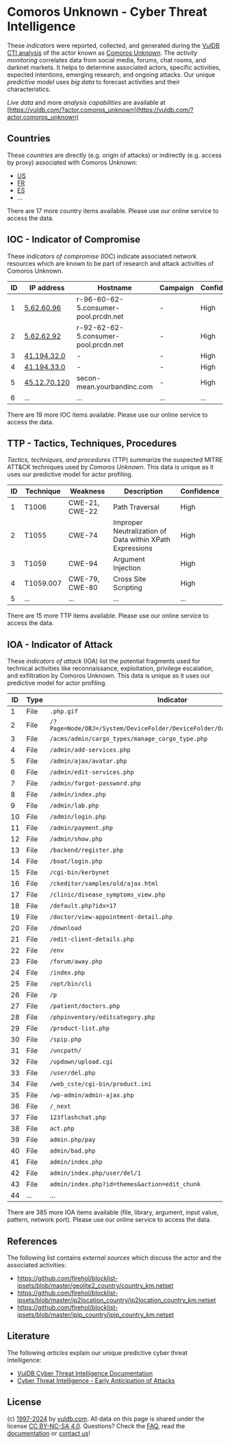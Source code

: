 # Comoros Unknown - Cyber Threat Intelligence

These _indicators_ were reported, collected, and generated during the [VulDB CTI analysis](https://vuldb.com/?kb.cti) of the actor known as [Comoros Unknown](https://vuldb.com/?actor.comoros_unknown). The _activity monitoring_ correlates data from social media, forums, chat rooms, and darknet markets. It helps to determine associated actors, specific activities, expected intentions, emerging research, and ongoing attacks. Our unique _predictive model_ uses _big data_ to forecast activities and their characteristics.

_Live data_ and more _analysis capabilities_ are available at [https://vuldb.com/?actor.comoros_unknown](https://vuldb.com/?actor.comoros_unknown)

## Countries

These _countries_ are directly (e.g. origin of attacks) or indirectly (e.g. access by proxy) associated with Comoros Unknown:

* [US](https://vuldb.com/?country.us)
* [FR](https://vuldb.com/?country.fr)
* [ES](https://vuldb.com/?country.es)
* ...

There are 17 more country items available. Please use our online service to access the data.

## IOC - Indicator of Compromise

These _indicators of compromise_ (IOC) indicate associated network resources which are known to be part of research and attack activities of Comoros Unknown.

ID | IP address | Hostname | Campaign | Confidence
-- | ---------- | -------- | -------- | ----------
1 | [5.62.60.96](https://vuldb.com/?ip.5.62.60.96) | r-96-60-62-5.consumer-pool.prcdn.net | - | High
2 | [5.62.62.92](https://vuldb.com/?ip.5.62.62.92) | r-92-62-62-5.consumer-pool.prcdn.net | - | High
3 | [41.194.32.0](https://vuldb.com/?ip.41.194.32.0) | - | - | High
4 | [41.194.33.0](https://vuldb.com/?ip.41.194.33.0) | - | - | High
5 | [45.12.70.120](https://vuldb.com/?ip.45.12.70.120) | secon-mean.yourbandinc.com | - | High
6 | ... | ... | ... | ...

There are 19 more IOC items available. Please use our online service to access the data.

## TTP - Tactics, Techniques, Procedures

_Tactics, techniques, and procedures_ (TTP) summarize the suspected MITRE ATT&CK techniques used by _Comoros Unknown_. This data is unique as it uses our predictive model for actor profiling.

ID | Technique | Weakness | Description | Confidence
-- | --------- | -------- | ----------- | ----------
1 | T1006 | CWE-21, CWE-22 | Path Traversal | High
2 | T1055 | CWE-74 | Improper Neutralization of Data within XPath Expressions | High
3 | T1059 | CWE-94 | Argument Injection | High
4 | T1059.007 | CWE-79, CWE-80 | Cross Site Scripting | High
5 | ... | ... | ... | ...

There are 15 more TTP items available. Please use our online service to access the data.

## IOA - Indicator of Attack

These _indicators of attack_ (IOA) list the potential fragments used for technical activities like reconnaissance, exploitation, privilege escalation, and exfiltration by Comoros Unknown. This data is unique as it uses our predictive model for actor profiling.

ID | Type | Indicator | Confidence
-- | ---- | --------- | ----------
1 | File | `.php.gif` | Medium
2 | File | `/?Page=Node/OBJ=/System/DeviceFolder/DeviceFolder/DateTime/Action=Submit` | High
3 | File | `/acms/admin/cargo_types/manage_cargo_type.php` | High
4 | File | `/admin/add-services.php` | High
5 | File | `/admin/ajax/avatar.php` | High
6 | File | `/admin/edit-services.php` | High
7 | File | `/admin/forgot-password.php` | High
8 | File | `/admin/index.php` | High
9 | File | `/admin/lab.php` | High
10 | File | `/admin/login.php` | High
11 | File | `/admin/payment.php` | High
12 | File | `/admin/show.php` | High
13 | File | `/backend/register.php` | High
14 | File | `/boat/login.php` | High
15 | File | `/cgi-bin/kerbynet` | High
16 | File | `/ckeditor/samples/old/ajax.html` | High
17 | File | `/clinic/disease_symptoms_view.php` | High
18 | File | `/default.php?idx=17` | High
19 | File | `/doctor/view-appointment-detail.php` | High
20 | File | `/download` | Medium
21 | File | `/edit-client-details.php` | High
22 | File | `/env` | Low
23 | File | `/forum/away.php` | High
24 | File | `/index.php` | Medium
25 | File | `/opt/bin/cli` | Medium
26 | File | `/p` | Low
27 | File | `/patient/doctors.php` | High
28 | File | `/phpinventory/editcategory.php` | High
29 | File | `/product-list.php` | High
30 | File | `/spip.php` | Medium
31 | File | `/uncpath/` | Medium
32 | File | `/updown/upload.cgi` | High
33 | File | `/user/del.php` | High
34 | File | `/web_cste/cgi-bin/product.ini` | High
35 | File | `/wp-admin/admin-ajax.php` | High
36 | File | `/_next` | Low
37 | File | `123flashchat.php` | High
38 | File | `act.php` | Low
39 | File | `admin.php/pay` | High
40 | File | `admin/bad.php` | High
41 | File | `admin/index.php` | High
42 | File | `admin/index.php/user/del/1` | High
43 | File | `admin/index.php?id=themes&action=edit_chunk` | High
44 | ... | ... | ...

There are 385 more IOA items available (file, library, argument, input value, pattern, network port). Please use our online service to access the data.

## References

The following list contains _external sources_ which discuss the actor and the associated activities:

* https://github.com/firehol/blocklist-ipsets/blob/master/geolite2_country/country_km.netset
* https://github.com/firehol/blocklist-ipsets/blob/master/ip2location_country/ip2location_country_km.netset
* https://github.com/firehol/blocklist-ipsets/blob/master/ipip_country/ipip_country_km.netset

## Literature

The following _articles_ explain our unique predictive cyber threat intelligence:

* [VulDB Cyber Threat Intelligence Documentation](https://vuldb.com/?kb.cti)
* [Cyber Threat Intelligence - Early Anticipation of Attacks](https://www.scip.ch/en/?labs.20201022)

## License

(c) [1997-2024](https://vuldb.com/?kb.changelog) by [vuldb.com](https://vuldb.com/?kb.about). All data on this page is shared under the license [CC BY-NC-SA 4.0](https://creativecommons.org/licenses/by-nc-sa/4.0/). Questions? Check the [FAQ](https://vuldb.com/?kb.faq), read the [documentation](https://vuldb.com/?kb) or [contact us](https://vuldb.com/?contact)!
